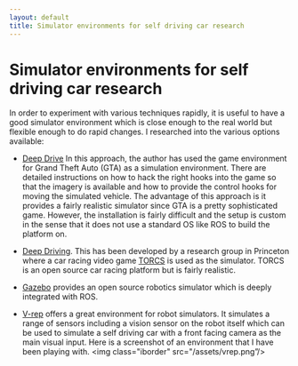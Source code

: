 ```yaml
---
layout: default
title: Simulator environments for self driving car research
---
```


# Simulator environments for self driving car research

In order to experiment with various techniques rapidly, it is useful to have a good simulator environment which is close enough to the real world but flexible enough to do rapid changes. I researched into the various options available:

* [Deep Drive](http://deepdrive.io/) In this approach, the author has used the game environment for Grand Theft Auto (GTA) as a simulation environment. There are detailed instructions on how to hack the right hooks into the game so that the imagery is available and how to provide the control hooks for moving the simulated vehicle. The advantage of this approach is it provides a fairly realistic simulator since GTA is a pretty sophisticated game. However, the installation is fairly difficult and the setup is custom in the sense that it does not use a standard OS like ROS to build the platform on.

* [Deep Driving](http://deepdriving.cs.princeton.edu/paper.pdf). This has been developed by a research group in Princeton where a car racing video game [TORCS](https://sourceforge.net/projects/torcs/) is used as the simulator. TORCS is an open source car racing platform but is fairly realistic.

* [Gazebo](http://gazebosim.org/) provides an open source robotics simulator which is deeply integrated with ROS.

* [V-rep](http://www.coppeliarobotics.com/) offers a great environment for robot simulators. It simulates a range of sensors including a vision sensor on the robot itself which can be used to simulate a self driving car with a front facing camera as  the main visual input. Here is a screenshot of an environment that I have been playing with.
<img class="iborder" src="/assets/vrep.png”/>
